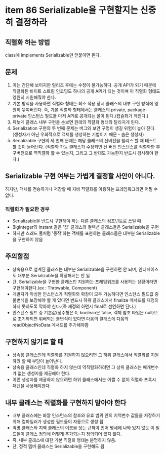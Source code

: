 # item 86 Serializable을 구현할지는 신중히 결정하라

## 직렬화 하는 방법

class에 implements Serializable만 덛붙이면 된다.



## 문제

1. 이는 간단해 보이지만 릴리즈 후에는 수정이 불가능하다. 공개 API가 되기 때문에 직렬화된 바이트 스트림 인코딩도 하나의 공개 API가 되는 것이며 이 직렬화 형태도 영원히 지원해줘야 한다.
2. 기본 방식을 사용하면 직렬화 형태는 최소 적용 당시 클래스의 내부 구현 방식에 영원히 묶여버린다. 즉, 기본 직렬화 형태에서는 클래스의 private, package-private 인스턴스 필드들 마저 API로 공개되는 꼴이 된다.(캡슐화가 깨진다.)
3. 뒤늦게 클래스 내부 구현을 손보면 원래의 직렬화 형태와 달라지게 된다.
4. Serialization 구현의 두 번째 문제는 버그와 보안 구멍이 생길 위험이 높아 진다.(생성자가 아닌 우회적으로 객체를 생성하는 기법이기 때문 - 숨은 생성자)
5. Serializable 구현의 세 번째 문제는 해당 클래스의 신버전을 릴리스 할 때 테스트 할 것이 늘어난다.
   (직렬화 가능 클래스가 수정되면 신 버전 인스턴스를 직렬화한 후 구버전으로 역직렬화 할 수 있는지, 그리고 그 반대도 가능한지 반드시 검사해야 한다.)



## Serializable 구현 여부는 가볍게 결정할 사안이 아니다.

하지만, 객체를 전송하거나 저장할 때 자바 직렬화를 이용하는 프레임워크라면 어쩔 수 없다.

### 직렬화가 필요한 경우

- Serializable을 반드시 구현해야 하는 다른 클래스의 컴포넌트로 쓰일 때
- BigInteger와 Instant 같은 '값' 클래스와 컬렉션 클래스들은 Serializable을 구현
- 하지만 스래드 풀처럼 '동작'하는 객체를 표현하는 클래스들은 대부분 Serializable을 구현하지 않음



## 주의할점

- 상속용으로 설계된 클래스는 대부분 Serializable을 구현하면 안 되며, 인터페이스도 대부분 Serializable을 확장해서는 안 됨
- 단, Serializable을 구현한 클래스만 지원하는 프레임워크를 사용하는 상황이라면 구현해야한다.(ex : Throwable, Component)
- 개발자가 작성한 인스턴스가 직렬화와 확장이 모두 가능하다면 인스턴스 필드값 중 불변식을 보장해야 할 게 있다면 반드시 하위 클래스에서 finalize 메서드를 재정의 하지 못하도록 막아야 한다.(즉 재정의 하면서 final로 선언하면 된다.)
- 인스턴스 필드 중 기본값(정수형은 0, boolean은 false, 객체 참조 타입은 null)으로 초기화되면 위배되는 불변식이 있다면 다음의 클래스에 다음의 readObjectNoData 메서드를 추가해야함



## 구현하지 않기로 할 때

- 상속용 클래스인데 직렬화를 지원하지 않으려면 그 하위 클래스에서 직렬화를 지원하려 할 때 부담이 늘어난다.
- 상속용 클래스인데 직렬화 하지 않는데 역직렬화하려면 그 상위 클래스는 매개변수가 없는 생성자를 제공해야 한다.
- 이런 생성자를 제공하지 않으려면 하위 클래스에서는 어쩔 수 없이 직렬화 프록시 패턴을 사용해야한다.



## 내부 클래스는 직렬화를 구현하지 말아야 한다

- 내부 클래스에는 바깥 인스턴스의 참조와 유효 범위 안의 지역변수 값들을 저장하기 위해 컴파일러가 생성한 필드들이 자동으로 생성 됨
- 익명 클래스와 지역 클래스의 이름을 짓는 규칙이 언어 명세에 나와 있지 않듯 이 필드들이 클래스 정의에 어떻게 추가되는지 정의되어 있지 않다.
- 즉, 내부 클래스에 대한 기본 직렬화 형태는 분명하지 않음.
- 단, 정적 멤버 클래스는 Serializable을 구현해도 됨





